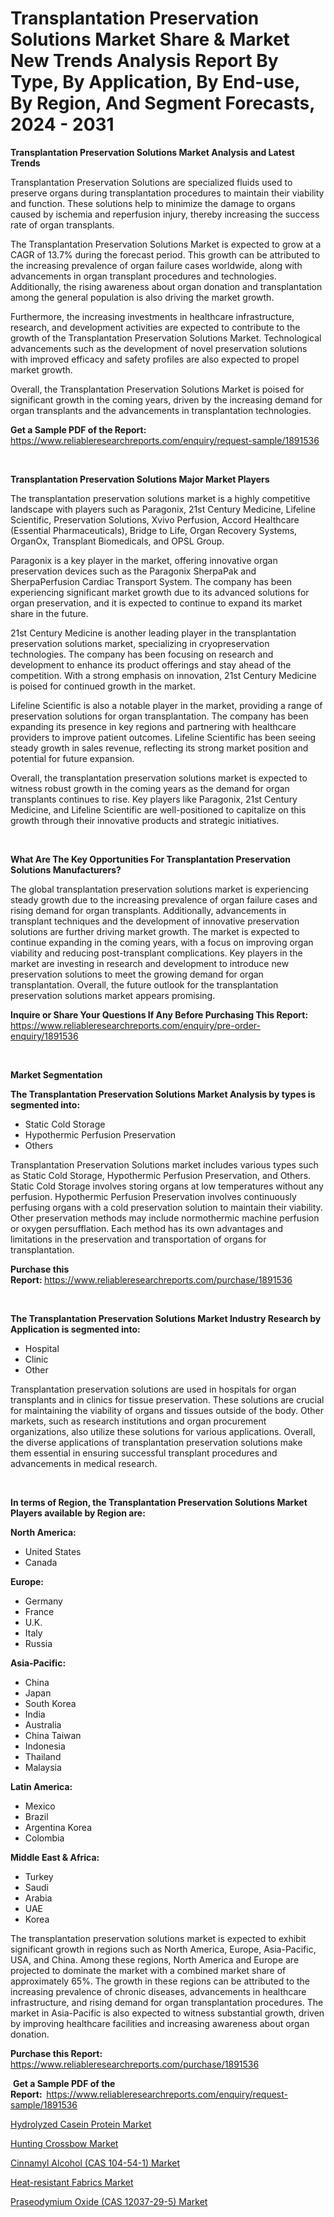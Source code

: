 <p><h1>Transplantation Preservation Solutions Market Share & Market New Trends Analysis Report By Type, By Application, By End-use, By Region, And Segment Forecasts, 2024 - 2031</h1></p><p><strong>Transplantation Preservation Solutions Market Analysis and Latest Trends</strong></p>
<p><p>Transplantation Preservation Solutions are specialized fluids used to preserve organs during transplantation procedures to maintain their viability and function. These solutions help to minimize the damage to organs caused by ischemia and reperfusion injury, thereby increasing the success rate of organ transplants.</p><p>The Transplantation Preservation Solutions Market is expected to grow at a CAGR of 13.7% during the forecast period. This growth can be attributed to the increasing prevalence of organ failure cases worldwide, along with advancements in organ transplant procedures and technologies. Additionally, the rising awareness about organ donation and transplantation among the general population is also driving the market growth.</p><p>Furthermore, the increasing investments in healthcare infrastructure, research, and development activities are expected to contribute to the growth of the Transplantation Preservation Solutions Market. Technological advancements such as the development of novel preservation solutions with improved efficacy and safety profiles are also expected to propel market growth.</p><p>Overall, the Transplantation Preservation Solutions Market is poised for significant growth in the coming years, driven by the increasing demand for organ transplants and the advancements in transplantation technologies.</p></p>
<p><strong>Get a Sample PDF of the Report:&nbsp;</strong> <a href="https://www.reliableresearchreports.com/enquiry/request-sample/1891536">https://www.reliableresearchreports.com/enquiry/request-sample/1891536</a></p>
<p>&nbsp;</p>
<p><strong>Transplantation Preservation Solutions Major Market Players</strong></p>
<p><p>The transplantation preservation solutions market is a highly competitive landscape with players such as Paragonix, 21st Century Medicine, Lifeline Scientific, Preservation Solutions, Xvivo Perfusion, Accord Healthcare (Essential Pharmaceuticals), Bridge to Life, Organ Recovery Systems, OrganOx, Transplant Biomedicals, and OPSL Group.</p><p>Paragonix is a key player in the market, offering innovative organ preservation devices such as the Paragonix SherpaPak and SherpaPerfusion Cardiac Transport System. The company has been experiencing significant market growth due to its advanced solutions for organ preservation, and it is expected to continue to expand its market share in the future.</p><p>21st Century Medicine is another leading player in the transplantation preservation solutions market, specializing in cryopreservation technologies. The company has been focusing on research and development to enhance its product offerings and stay ahead of the competition. With a strong emphasis on innovation, 21st Century Medicine is poised for continued growth in the market.</p><p>Lifeline Scientific is also a notable player in the market, providing a range of preservation solutions for organ transplantation. The company has been expanding its presence in key regions and partnering with healthcare providers to improve patient outcomes. Lifeline Scientific has been seeing steady growth in sales revenue, reflecting its strong market position and potential for future expansion.</p><p>Overall, the transplantation preservation solutions market is expected to witness robust growth in the coming years as the demand for organ transplants continues to rise. Key players like Paragonix, 21st Century Medicine, and Lifeline Scientific are well-positioned to capitalize on this growth through their innovative products and strategic initiatives.</p></p>
<p>&nbsp;</p>
<p><strong>What Are The Key Opportunities For Transplantation Preservation Solutions Manufacturers?</strong></p>
<p><p>The global transplantation preservation solutions market is experiencing steady growth due to the increasing prevalence of organ failure cases and rising demand for organ transplants. Additionally, advancements in transplant techniques and the development of innovative preservation solutions are further driving market growth. The market is expected to continue expanding in the coming years, with a focus on improving organ viability and reducing post-transplant complications. Key players in the market are investing in research and development to introduce new preservation solutions to meet the growing demand for organ transplantation. Overall, the future outlook for the transplantation preservation solutions market appears promising.</p></p>
<p><strong>Inquire or Share Your Questions If Any Before Purchasing This Report:</strong> <a href="https://www.reliableresearchreports.com/enquiry/pre-order-enquiry/1891536">https://www.reliableresearchreports.com/enquiry/pre-order-enquiry/1891536</a></p>
<p>&nbsp;</p>
<p><strong>Market Segmentation</strong></p>
<p><strong>The Transplantation Preservation Solutions Market Analysis by types is segmented into:</strong></p>
<p><ul><li>Static Cold Storage</li><li>Hypothermic Perfusion Preservation</li><li>Others</li></ul></p>
<p><p>Transplantation Preservation Solutions market includes various types such as Static Cold Storage, Hypothermic Perfusion Preservation, and Others. Static Cold Storage involves storing organs at low temperatures without any perfusion. Hypothermic Perfusion Preservation involves continuously perfusing organs with a cold preservation solution to maintain their viability. Other preservation methods may include normothermic machine perfusion or oxygen persufflation. Each method has its own advantages and limitations in the preservation and transportation of organs for transplantation.</p></p>
<p><strong>Purchase this Report:&nbsp;</strong><a href="https://www.reliableresearchreports.com/purchase/1891536">https://www.reliableresearchreports.com/purchase/1891536</a></p>
<p>&nbsp;</p>
<p><strong>The Transplantation Preservation Solutions Market Industry Research by Application is segmented into:</strong></p>
<p><ul><li>Hospital</li><li>Clinic</li><li>Other</li></ul></p>
<p><p>Transplantation preservation solutions are used in hospitals for organ transplants and in clinics for tissue preservation. These solutions are crucial for maintaining the viability of organs and tissues outside of the body. Other markets, such as research institutions and organ procurement organizations, also utilize these solutions for various applications. Overall, the diverse applications of transplantation preservation solutions make them essential in ensuring successful transplant procedures and advancements in medical research.</p></p>
<p>&nbsp;</p>
<p><strong>In terms of Region, the Transplantation Preservation Solutions Market Players available by Region are:</strong></p>
<p>
    <p> <strong> North America: </strong>
        <ul>
            <li>United States</li>
            <li>Canada</li>
        </ul>
        </p> 
    <p> <strong> Europe: </strong>
        <ul>
            <li>Germany</li>
            <li>France</li>
            <li>U.K.</li>
            <li>Italy</li>
            <li>Russia</li>
        </ul>
        </p> 
    <p> <strong> Asia-Pacific: </strong>
        <ul>
            <li>China</li>
            <li>Japan</li>
            <li>South Korea</li>
            <li>India</li>
            <li>Australia</li>
            <li>China Taiwan</li>
            <li>Indonesia</li>
            <li>Thailand</li>
            <li>Malaysia</li>
        </ul>
        </p> 
    <p> <strong> Latin America: </strong>
        <ul>
            <li>Mexico</li>
            <li>Brazil</li>
            <li>Argentina Korea</li>
            <li>Colombia</li>
        </ul>
        </p> 
    <p> <strong> Middle East & Africa: </strong>
        <ul>
            <li>Turkey</li>
            <li>Saudi</li>
            <li>Arabia</li>
            <li>UAE</li>
            <li>Korea</li>
        </ul>
    </p>
    </p>
<p><p>The transplantation preservation solutions market is expected to exhibit significant growth in regions such as North America, Europe, Asia-Pacific, USA, and China. Among these regions, North America and Europe are projected to dominate the market with a combined market share of approximately 65%. The growth in these regions can be attributed to the increasing prevalence of chronic diseases, advancements in healthcare infrastructure, and rising demand for organ transplantation procedures. The market in Asia-Pacific is also expected to witness substantial growth, driven by improving healthcare facilities and increasing awareness about organ donation.</p></p>
<p><strong>Purchase this Report: </strong><a href="https://www.reliableresearchreports.com/purchase/1891536">https://www.reliableresearchreports.com/purchase/1891536</a></p>
<p>&nbsp;<strong>Get a Sample PDF of the Report:&nbsp;&nbsp;</strong><a href="https://www.reliableresearchreports.com/enquiry/request-sample/1891536">https://www.reliableresearchreports.com/enquiry/request-sample/1891536</a></p>
<p><strong></strong></p>
<p><p><a href="https://view.publitas.com/reportprime-1/hydrolyzed-casein-protein-market-size-evaluating-its-market-trends-growth-and-projections-2024-2031/">Hydrolyzed Casein Protein Market</a></p><p><a href="https://view.publitas.com/reportprime-1/global-hunting-crossbow-market-by-types-applications-and-major-players-with-regional-growth-rate-analysis-and-development-situation-from-2024-to-2031/">Hunting Crossbow Market</a></p><p><a href="https://natural-crush-b99.notion.site/Cinnamyl-Alcohol-CAS-104-54-1-Market-Growth-Market-Trends-COVID-19-Impact-and-Forecasts-for-per-23c5d47901774b1da649d9dd57df1821">Cinnamyl Alcohol (CAS 104-54-1) Market</a></p><p><a href="https://fuschia-pecorino-a6d.notion.site/Heat-resistant-Fabrics-Market-Size-and-Examines-its-Market-Scope-with-a-Primary-Focus-on-Growth-Op-e44e5a6e63124284a5ce2a5f3ab34de6">Heat-resistant Fabrics Market</a></p><p><a href="https://simplistic-meeting-7ee.notion.site/Praseodymium-Oxide-CAS-12037-29-5-Market-Size-Share-Trends-Analysis-Report-By-Application-Regi-fda0c7ba835246cdb7c169939f73547f">Praseodymium Oxide (CAS 12037-29-5) Market</a></p></p>